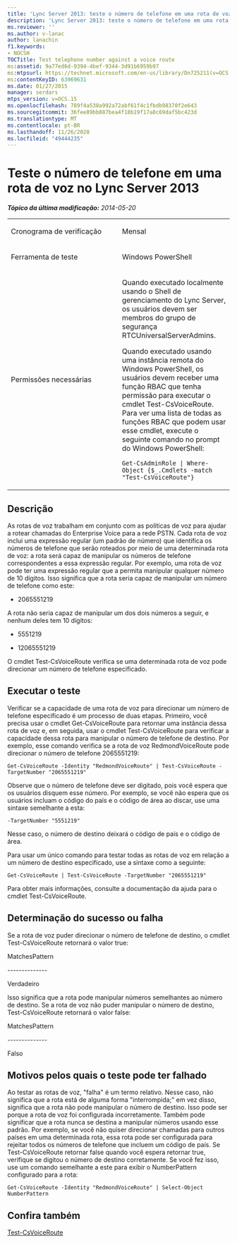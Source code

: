 ```yaml
---
title: 'Lync Server 2013: teste o número de telefone em uma rota de voz'
description: 'Lync Server 2013: teste o número de telefone em uma rota de voz.'
ms.reviewer: ''
ms.author: v-lanac
author: lanachin
f1.keywords:
- NOCSH
TOCTitle: Test telephone number against a voice route
ms:assetid: 9a77ed6d-9394-4bef-9344-3d91b6959b97
ms:mtpsurl: https://technet.microsoft.com/en-us/library/Dn725211(v=OCS.15)
ms:contentKeyID: 63969631
ms.date: 01/27/2015
manager: serdars
mtps_version: v=OCS.15
ms.openlocfilehash: 789f4a538a992a72abf61f4c1fbdb98370f2e643
ms.sourcegitcommit: 36fee89bb887bea4f18b19f17a8c69daf5bc423d
ms.translationtype: MT
ms.contentlocale: pt-BR
ms.lasthandoff: 11/26/2020
ms.locfileid: "49444235"
---
```

# <a name="test-telephone-number-against-a-voice-route-in-lync-server-2013"></a>Teste o número de telefone em uma rota de voz no Lync Server 2013

<div data-xmlns="http://www.w3.org/1999/xhtml">

<div class="topic" data-xmlns="http://www.w3.org/1999/xhtml" data-msxsl="urn:schemas-microsoft-com:xslt" data-cs="https://msdn.microsoft.com/">

<div data-asp="https://msdn2.microsoft.com/asp">



</div>

<div id="mainSection">

<div id="mainBody">

<span> </span>

_**Tópico da última modificação:** 2014-05-20_


<table>
<colgroup>
<col style="width: 50%" />
<col style="width: 50%" />
</colgroup>
<tbody>
<tr class="odd">
<td><p>Cronograma de verificação</p></td>
<td><p>Mensal</p></td>
</tr>
<tr class="even">
<td><p>Ferramenta de teste</p></td>
<td><p>Windows PowerShell</p></td>
</tr>
<tr class="odd">
<td><p>Permissões necessárias</p></td>
<td><p>Quando executado localmente usando o Shell de gerenciamento do Lync Server, os usuários devem ser membros do grupo de segurança RTCUniversalServerAdmins.</p>
<p>Quando executado usando uma instância remota do Windows PowerShell, os usuários devem receber uma função RBAC que tenha permissão para executar o cmdlet Test-CsVoiceRoute. Para ver uma lista de todas as funções RBAC que podem usar esse cmdlet, execute o seguinte comando no prompt do Windows PowerShell:</p>
<p><code>Get-CsAdminRole | Where-Object {$_.Cmdlets -match &quot;Test-CsVoiceRoute&quot;}</code></p></td>
</tr>
</tbody>
</table>


<div>

## <a name="description"></a>Descrição

As rotas de voz trabalham em conjunto com as políticas de voz para ajudar a rotear chamadas do Enterprise Voice para a rede PSTN. Cada rota de voz inclui uma expressão regular (um padrão de número) que identifica os números de telefone que serão roteados por meio de uma determinada rota de voz: a rota será capaz de manipular os números de telefone correspondentes a essa expressão regular. Por exemplo, uma rota de voz pode ter uma expressão regular que a permita manipular qualquer número de 10 dígitos. Isso significa que a rota seria capaz de manipular um número de telefone como este:

  - 2065551219

A rota não seria capaz de manipular um dos dois números a seguir, e nenhum deles tem 10 dígitos:

  - 5551219

  - 12065551219

O cmdlet Test-CsVoiceRoute verifica se uma determinada rota de voz pode direcionar um número de telefone especificado.

</div>

<div>

## <a name="running-the-test"></a>Executar o teste

Verificar se a capacidade de uma rota de voz para direcionar um número de telefone especificado é um processo de duas etapas. Primeiro, você precisa usar o cmdlet Get-CsVoiceRoute para retornar uma instância dessa rota de voz e, em seguida, usar o cmdlet Test-CsVoiceRoute para verificar a capacidade dessa rota para manipular o número de telefone de destino. Por exemplo, esse comando verifica se a rota de voz RedmondVoiceRoute pode direcionar o número de telefone 2065551219:

`Get-CsVoiceRoute -Identity "RedmondVoiceRoute" | Test-CsVoiceRoute -TargetNumber "2065551219"`

Observe que o número de telefone deve ser digitado, pois você espera que os usuários disquem esse número. Por exemplo, se você não espera que os usuários incluam o código do país e o código de área ao discar, use uma sintaxe semelhante a esta:

`-TargetNumber "5551219"`

Nesse caso, o número de destino deixará o código de país e o código de área.

Para usar um único comando para testar todas as rotas de voz em relação a um número de destino especificado, use a sintaxe como a seguinte:

`Get-CsVoiceRoute | Test-CsVoiceRoute -TargetNumber "2065551219"`

Para obter mais informações, consulte a documentação da ajuda para o cmdlet Test-CsVoiceRoute.

</div>

<div>

## <a name="determining-success-or-failure"></a>Determinação do sucesso ou falha

Se a rota de voz puder direcionar o número de telefone de destino, o cmdlet Test-CsVoiceRoute retornará o valor true:

MatchesPattern

\--------------

Verdadeiro

Isso significa que a rota pode manipular números semelhantes ao número de destino. Se a rota de voz não puder manipular o número de destino, Test-CsVoiceRoute retornará o valor false:

MatchesPattern

\--------------

Falso

</div>

<div>

## <a name="reasons-why-the-test-might-have-failed"></a>Motivos pelos quais o teste pode ter falhado

Ao testar as rotas de voz, "falha" é um termo relativo. Nesse caso, não significa que a rota está de alguma forma "interrompida;" em vez disso, significa que a rota não pode manipular o número de destino. Isso pode ser porque a rota de voz foi configurada incorretamente. Também pode significar que a rota nunca se destina a manipular números usando esse padrão. Por exemplo, se você não quiser direcionar chamadas para outros países em uma determinada rota, essa rota pode ser configurada para rejeitar todos os números de telefone que incluem um código de país. Se Test-CsVoiceRoute retornar false quando você espera retornar true, verifique se digitou o número de destino corretamente. Se você fez isso, use um comando semelhante a este para exibir o NumberPattern configurado para a rota:

`Get-CsVoiceRoute -Identity "RedmondVoiceRoute" | Select-Object NumberPattern`

</div>

<div>

## <a name="see-also"></a>Confira também


[Test-CsVoiceRoute](https://docs.microsoft.com/powershell/module/skype/Test-CsVoiceRoute)  
  

</div>

</div>

<span> </span>

</div>

</div>

</div>

